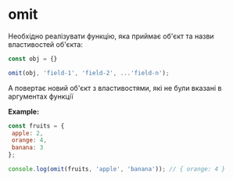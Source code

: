 # omit

Необхідно реалізувати функцію, яка приймає об'єкт та назви властивостей об'єкта:

```js
const obj = {}

omit(obj, 'field-1', 'field-2', ...'field-n');
```

А повертає новий об'єкт з властивостями, які не були вказані в аргументах функції

**Example:**

```js
const fruits = {
 apple: 2,
 orange: 4,
 banana: 3
};

console.log(omit(fruits, 'apple', 'banana')); // { orange: 4 }
```
